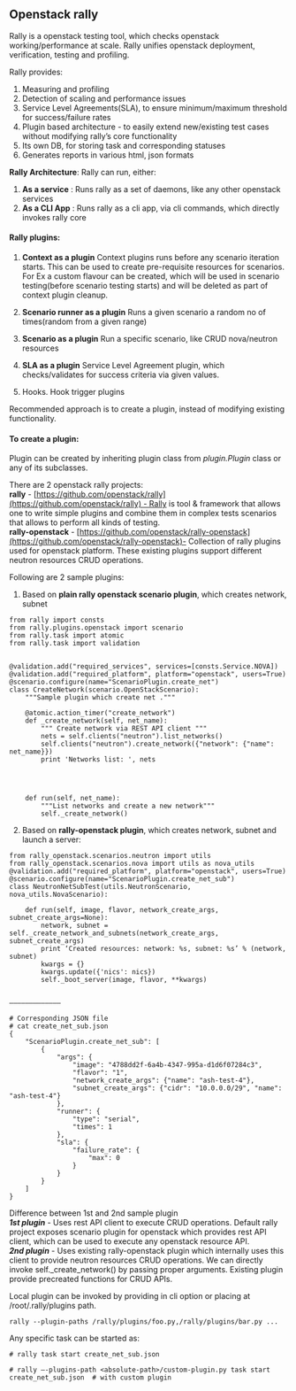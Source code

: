 
## Openstack rally

Rally is a openstack testing tool, which checks openstack working/performance at scale.
Rally unifies openstack deployment, verification, testing and profiling.

Rally provides:
1. Measuring and profiling
2. Detection of scaling and performance issues
3. Service Level Agreements(SLA), to ensure minimum/maximum threshold for success/failure rates
4. Plugin based architecture - to easily extend new/existing test cases without modifying rally’s core functionality
5. Its own DB, for storing task and corresponding statuses
6. Generates reports in various html, json formats


**Rally Architecture**:
Rally can run, either:
1. **As a service**   :  Runs rally as a set of daemons, like any other openstack services
2. **As a CLI App**  :  Runs rally as a cli app, via cli commands, which directly invokes rally core


#### Rally plugins:
1. **Context as a plugin**
Context plugins runs before any scenario iteration starts. This can be used to create pre-requisite resources for scenarios.
For Ex a custom flavour can be created, which will be used in scenario testing(before scenario testing starts) and will be deleted as part of context plugin cleanup.

2. **Scenario runner as a plugin**
Runs a given scenario a random no of times(random from a given range)

3. **Scenario as a plugin**
Run a specific scenario, like CRUD nova/neutron resources

4. **SLA as a plugin**
Service Level Agreement plugin, which checks/validates for success criteria via given values.

5. Hooks. Hook trigger plugins



Recommended approach is to create a plugin, instead of modifying existing functionality.


#### To create a plugin:    
Plugin can be created by inheriting plugin class from *plugin.Plugin* class or any of its subclasses.


There are 2 openstack rally projects:    
**rally** - [https://github.com/openstack/rally](https://github.com/openstack/rally) - Rally is tool & framework that allows one to write simple plugins and combine them in complex tests scenarios that allows to perform all kinds of testing.    
**rally-openstack** - [https://github.com/openstack/rally-openstack](https://github.com/openstack/rally-openstack)- Collection of rally plugins used for openstack platform. These existing plugins support different neutron resources CRUD operations.


Following are 2 sample plugins:
1. Based on **plain rally openstack scenario plugin**, which creates network, subnet
```
from rally import consts
from rally.plugins.openstack import scenario
from rally.task import atomic
from rally.task import validation


@validation.add("required_services", services=[consts.Service.NOVA])
@validation.add("required_platform", platform="openstack", users=True)
@scenario.configure(name="ScenarioPlugin.create_net")
class CreateNetwork(scenario.OpenStackScenario):
    """Sample plugin which create net ."""

    @atomic.action_timer("create_network")
    def _create_network(self, net_name):
        """ Create network via REST API client """
        nets = self.clients("neutron").list_networks()
        self.clients("neutron").create_network({"network": {"name": net_name}})
        print 'Networks list: ', nets




    def run(self, net_name):
        """List networks and create a new network"""
        self._create_network()

```


2.  Based on **rally-openstack plugin**, which creates network, subnet and launch a server:

```
from rally_openstack.scenarios.neutron import utils
from rally_openstack.scenarios.nova import utils as nova_utils
@validation.add("required_platform", platform="openstack", users=True)
@scenario.configure(name="ScenarioPlugin.create_net_sub")
class NeutronNetSubTest(utils.NeutronScenario, nova_utils.NovaScenario):

    def run(self, image, flavor, network_create_args, subnet_create_args=None):
        network, subnet = self._create_network_and_subnets(network_create_args, subnet_create_args)
        print ‘Created resources: network: %s, subnet: %s’ % (network, subnet)
        kwargs = {}
        kwargs.update({'nics': nics})
        self._boot_server(image, flavor, **kwargs)


—————————————

# Corresponding JSON file
# cat create_net_sub.json 
{
    "ScenarioPlugin.create_net_sub": [
        {
            "args": {
                "image": "4788dd2f-6a4b-4347-995a-d1d6f07284c3",
                "flavor": "1",
                "network_create_args": {"name": "ash-test-4"},
                "subnet_create_args": {"cidr": "10.0.0.0/29", "name": "ash-test-4"}
            },
            "runner": {
                "type": "serial",
                "times": 1
            },
            "sla": {
                "failure_rate": {
                    "max": 0
                }
            }
        }
    ]
}

```



Difference between 1st and 2nd sample plugin    
__*1st plugin*__ - Uses rest API client to execute CRUD operations. Default rally project exposes scenario plugin for openstack which provides rest API client, which can be used to execute any openstack resource API.    
__*2nd plugin*__ - Uses existing rally-openstack plugin which internally uses this client to provide neutron resources CRUD operations. We can directly invoke self._create_network() by passing proper arguments. Existing plugin provide precreated functions for CRUD APIs.    


Local plugin can be invoked by providing in cli option or placing at /root/.rally/plugins path.
```
rally --plugin-paths /rally/plugins/foo.py,/rally/plugins/bar.py ...
```

Any specific task can be started as:
```
# rally task start create_net_sub.json

# rally —-plugins-path <absolute-path>/custom-plugin.py task start create_net_sub.json  # with custom plugin
```
